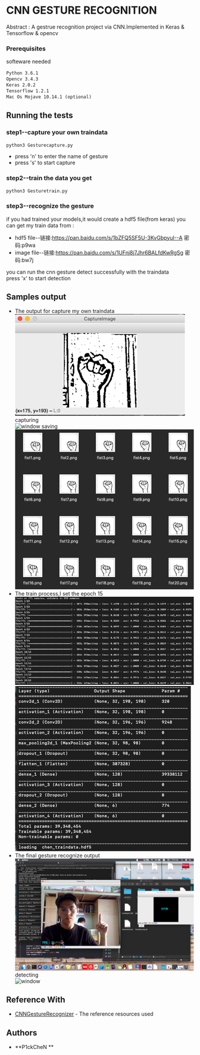 # CNN GESTURE RECOGNITION

Abstract : A gestrue recognition project via CNN.Implemented in Keras & Tensorflow & opencv

### Prerequisites

softeware needed

```
Python 3.6.1
Opencv 3.4.3
Keras 2.0.2
Tensorflow 1.2.1
Mac Os Mojave 10.14.1 (optional)
```

## Running the tests
### step1--capture your own traindata
```
python3 Gesturecapture.py
```
* press 'n' to enter the name of gesture
* press 's' to start  capture
### step2--train the data you get
```
python3 Gesturetrain.py
```
### step3--recognize the gesture
if you had trained your models,it would create a hdf5 file(from keras)
you can get my train data from :

* hdf5 file--链接:https://pan.baidu.com/s/1bZFQ5SF5U-3KvGbpyuI--A  密码:p9wa
* image file--链接:https://pan.baidu.com/s/1UFnj8j7Jhr6BALfdKwRgSg  密码:bw7j

you can run the cnn gesture detect successfully with the traindata  
press 'x' to start detection
## Samples output
- The output for capture my own traindata  
![window](samples/Gesturecapture.png)
capturing  
![window](samples/gesture.gif)
saving  
![window](samples/image.png)
- The train process,I set the epoch 15  
![window](samples/epoch.png)
![window](samples/cnnstructure.png)
- The final gesture recognize output  
![window](samples/Guesturedetect.png)
detecting  
![window](samples/gesture.gif)
## Reference With
* [CNNGestureRecognizer](https://github.com/asingh33/CNNGestureRecognizer) - The reference resources used
## Authors
* **P1ckCheN **

